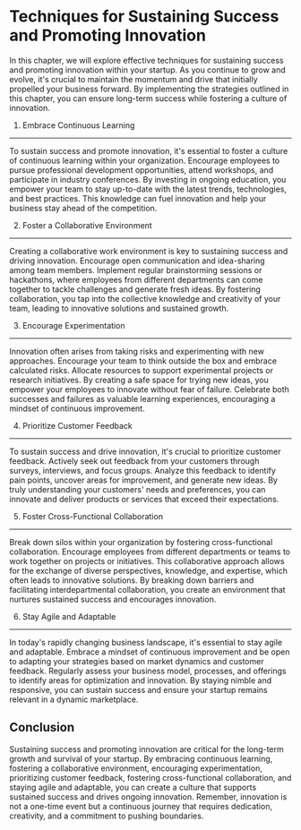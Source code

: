 Techniques for Sustaining Success and Promoting Innovation
========================================================================================================

In this chapter, we will explore effective techniques for sustaining success and promoting innovation within your startup. As you continue to grow and evolve, it's crucial to maintain the momentum and drive that initially propelled your business forward. By implementing the strategies outlined in this chapter, you can ensure long-term success while fostering a culture of innovation.

1. Embrace Continuous Learning
------------------------------

To sustain success and promote innovation, it's essential to foster a culture of continuous learning within your organization. Encourage employees to pursue professional development opportunities, attend workshops, and participate in industry conferences. By investing in ongoing education, you empower your team to stay up-to-date with the latest trends, technologies, and best practices. This knowledge can fuel innovation and help your business stay ahead of the competition.

2. Foster a Collaborative Environment
-------------------------------------

Creating a collaborative work environment is key to sustaining success and driving innovation. Encourage open communication and idea-sharing among team members. Implement regular brainstorming sessions or hackathons, where employees from different departments can come together to tackle challenges and generate fresh ideas. By fostering collaboration, you tap into the collective knowledge and creativity of your team, leading to innovative solutions and sustained growth.

3. Encourage Experimentation
----------------------------

Innovation often arises from taking risks and experimenting with new approaches. Encourage your team to think outside the box and embrace calculated risks. Allocate resources to support experimental projects or research initiatives. By creating a safe space for trying new ideas, you empower your employees to innovate without fear of failure. Celebrate both successes and failures as valuable learning experiences, encouraging a mindset of continuous improvement.

4. Prioritize Customer Feedback
-------------------------------

To sustain success and drive innovation, it's crucial to prioritize customer feedback. Actively seek out feedback from your customers through surveys, interviews, and focus groups. Analyze this feedback to identify pain points, uncover areas for improvement, and generate new ideas. By truly understanding your customers' needs and preferences, you can innovate and deliver products or services that exceed their expectations.

5. Foster Cross-Functional Collaboration
----------------------------------------

Break down silos within your organization by fostering cross-functional collaboration. Encourage employees from different departments or teams to work together on projects or initiatives. This collaborative approach allows for the exchange of diverse perspectives, knowledge, and expertise, which often leads to innovative solutions. By breaking down barriers and facilitating interdepartmental collaboration, you create an environment that nurtures sustained success and encourages innovation.

6. Stay Agile and Adaptable
---------------------------

In today's rapidly changing business landscape, it's essential to stay agile and adaptable. Embrace a mindset of continuous improvement and be open to adapting your strategies based on market dynamics and customer feedback. Regularly assess your business model, processes, and offerings to identify areas for optimization and innovation. By staying nimble and responsive, you can sustain success and ensure your startup remains relevant in a dynamic marketplace.

Conclusion
----------

Sustaining success and promoting innovation are critical for the long-term growth and survival of your startup. By embracing continuous learning, fostering a collaborative environment, encouraging experimentation, prioritizing customer feedback, fostering cross-functional collaboration, and staying agile and adaptable, you can create a culture that supports sustained success and drives ongoing innovation. Remember, innovation is not a one-time event but a continuous journey that requires dedication, creativity, and a commitment to pushing boundaries.
